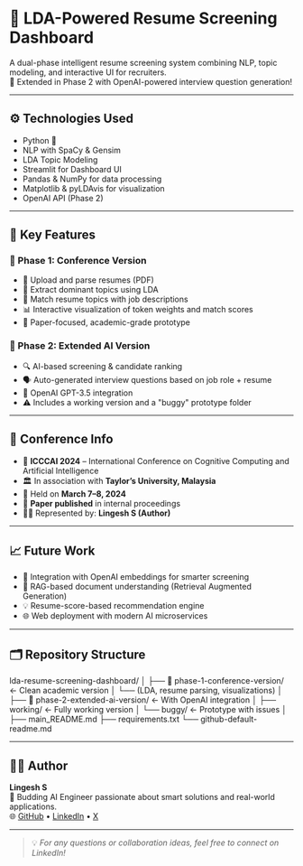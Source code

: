 # 📄 LDA-Powered Resume Screening Dashboard

A dual-phase intelligent resume screening system combining NLP, topic modeling, and interactive UI for recruiters.  
🚀 Extended in Phase 2 with OpenAI-powered interview question generation!

---

## ⚙ Technologies Used

- Python 🐍  
- NLP with SpaCy & Gensim  
- LDA Topic Modeling  
- Streamlit for Dashboard UI  
- Pandas & NumPy for data processing  
- Matplotlib & pyLDAvis for visualization  
- OpenAI API (Phase 2)

---

## 🚀 Key Features

### 🧪 Phase 1: Conference Version
- 📄 Upload and parse resumes (PDF)
- 🧠 Extract dominant topics using LDA
- 🧩 Match resume topics with job descriptions
- 📊 Interactive visualization of token weights and match scores
- 📂 Paper-focused, academic-grade prototype

### 🤖 Phase 2: Extended AI Version
- 🔍 AI-based screening & candidate ranking
- 🗣️ Auto-generated interview questions based on job role + resume
- 🔌 OpenAI GPT-3.5 integration
- ⚠️ Includes a working version and a "buggy" prototype folder

---

## 📘 Conference Info

- 📍 **ICCCAI 2024** – International Conference on Cognitive Computing and Artificial Intelligence  
- 🏛 In association with **Taylor’s University, Malaysia**
- 📅 Held on **March 7–8, 2024**
- 📄 **Paper published** in internal proceedings
- 👨‍🎓 Represented by: **Lingesh S (Author)**

---

## 📈 Future Work

- 🔌 Integration with OpenAI embeddings for smarter screening
- 🧠 RAG-based document understanding (Retrieval Augmented Generation)
- 💡 Resume-score-based recommendation engine
- 🌐 Web deployment with modern AI microservices

---

## 🗂 Repository Structure

lda-resume-screening-dashboard/
│
├── 📁 phase-1-conference-version/ ← Clean academic version
│ └── (LDA, resume parsing, visualizations)
│
├── 📁 phase-2-extended-ai-version/ ← With OpenAI integration
│ ├── working/ ← Fully working version
│ └── buggy/ ← Prototype with issues
│
├── main_README.md
├── requirements.txt
└── github-default-readme.md


---

## 👨‍💻 Author

**Lingesh S**  
📍 Budding AI Engineer passionate about smart solutions and real-world applications.  
🌐 [GitHub](https://github.com/Lingesh-S) • [LinkedIn](https://linkedin.com/in/lingesh-s29) • [X](https://x.com/LINGESH_S29)

---

> 💡 *For any questions or collaboration ideas, feel free to connect on LinkedIn!*
